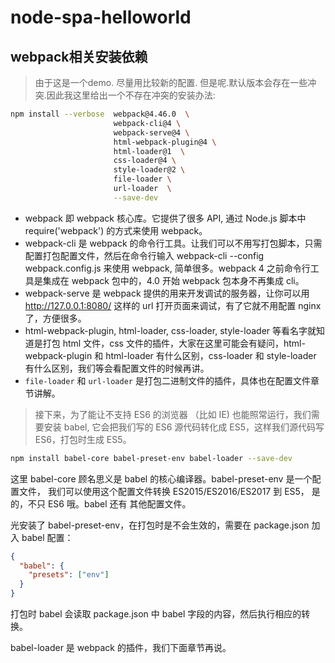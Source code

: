 # node-spa-helloworld

## webpack相关安装依赖

> 由于这是一个demo. 尽量用比较新的配置. 但是呢.默认版本会存在一些冲突.因此我这里给出一个不存在冲突的安装办法:

```bash 
npm install --verbose  webpack@4.46.0  \
                       webpack-cli@4 \
                       webpack-serve@4 \
                       html-webpack-plugin@4 \
                       html-loader@1  \
                       css-loader@4 \
                       style-loader@2 \
                       file-loader \
                       url-loader  \
                       --save-dev
```

- webpack 即 webpack 核心库。它提供了很多 API, 通过 Node.js 脚本中 require('webpack') 的方式来使用 webpack。
- webpack-cli 是 webpack 的命令行工具。让我们可以不用写打包脚本，只需配置打包配置文件，然后在命令行输入 webpack-cli --config webpack.config.js 来使用 webpack, 简单很多。webpack 4 之前命令行工具是集成在 webpack 包中的，4.0 开始 webpack 包本身不再集成 cli。
- webpack-serve 是 webpack 提供的用来开发调试的服务器，让你可以用 http://127.0.0.1:8080/ 这样的 url 打开页面来调试，有了它就不用配置 nginx 了，方便很多。
- html-webpack-plugin, html-loader, css-loader, style-loader 等看名字就知道是打包 html 文件，css 文件的插件，大家在这里可能会有疑问，html-webpack-plugin 和 html-loader 有什么区别，css-loader 和 style-loader 有什么区别，我们等会看配置文件的时候再讲。
- `file-loader` 和 `url-loader` 是打包二进制文件的插件，具体也在配置文件章节讲解。


> 接下来，为了能让不支持 ES6 的浏览器 （比如 IE) 也能照常运行，我们需要安装 babel, 
> 它会把我们写的 ES6 源代码转化成 ES5，这样我们源代码写 ES6，打包时生成 ES5。

```bash 
npm install babel-core babel-preset-env babel-loader --save-dev
```

这里 babel-core 顾名思义是 babel 的核心编译器。babel-preset-env 是一个配置文件，
我们可以使用这个配置文件转换 ES2015/ES2016/ES2017 到 ES5，
是的，不只 ES6 哦。babel 还有 其他配置文件。

光安装了 babel-preset-env，在打包时是不会生效的，需要在 package.json 加入 babel 配置：


```json
{
  "babel": {
    "presets": ["env"]
  }
}
```

打包时 babel 会读取 package.json 中 babel 字段的内容，然后执行相应的转换。


babel-loader 是 webpack 的插件，我们下面章节再说。



